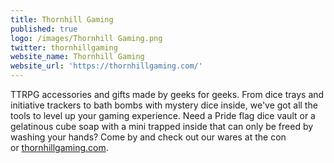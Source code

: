 ```yaml
---
title: Thornhill Gaming
published: true
logo: /images/Thornhill Gaming.png
twitter: thornhillgaming
website_name: Thornhill Gaming
website_url: 'https://thornhillgaming.com/'
---
```


TTRPG accessories and gifts made by geeks for geeks. From dice trays and initiative trackers to bath bombs with mystery dice inside, we've got all the tools to level up your gaming experience. Need a Pride flag dice vault or a gelatinous cube soap with a mini trapped inside that can only be freed by washing your hands? Come by and check out our wares at the con or [thornhillgaming.com](http://thornhillgaming.com/).
